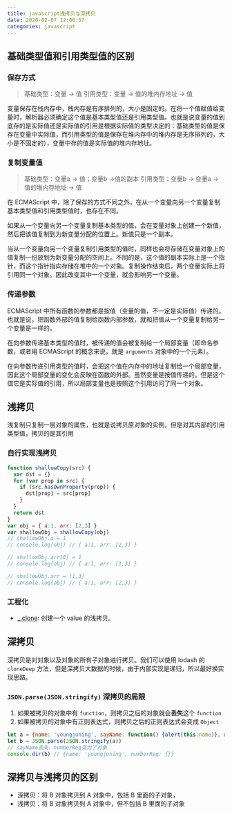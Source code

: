 ```yaml
---
title: javascript浅拷贝与深拷贝
date: 2020-02-07 12:00:57
categories: javascript
---
```


## 基础类型值和引用类型值的区别

### 保存方式

> 基础类型：变量 -> 值
> 引用类型：变量 -> 值的堆内存地址 -> 值

变量保存在栈内存中，栈内存是有序排列的，大小是固定的。在将一个值赋值给变量时，解析器必须确定这个值是基本类型值还是引用类型值。也就是说变量的值到底存的是实际值还是实际值的引用是根据实际值的类型决定的：基础类型的值是保存在变量中实际值，而引用类型的值是保存在堆内存中的堆内存是无序排列的，大小是不固定的），变量中存的值是实际值的堆内存地址。

### 复制变量值

> 基础类型：变量a -> 值；变量b ->值的副本
> 引用类型：变量b -> 变量a -> 值的堆内存地址 -> 值

在 ECMAScript 中，除了保存的方式不同之外，在从一个变量向另一个变量复制基本类型值和引用类型值时，也存在不同。

如果从一个变量向另一个变量复制基本类型的值，会在变量对象上创建一个新值，然后把该值复制到为新变量分配的位置上。新值只是一个副本。

当从一个变量向另一个变量复制引用类型的值时，同样也会将存储在变量对象上的值复制一份放到为新变量分配的空间上。不同的是，这个值的副本实际上是一个指针，而这个指针指向存储在堆中的一个对象。复制操作结束后，两个变量实际上将引用同一个对象。因此改变其中一个变量，就会影响另一个变量。

### 传递参数

ECMAScript 中所有函数的参数都是按值（变量的值，不一定是实际值）传递的。也就是说，把函数外部的值复制给函数内部参数，就和把值从一个变量复制给另一个变量是一样的。

在向参数传递基本类型的值时，被传递的值会被复制给一个局部变量（即命名参数，或者用 ECMAScript 的概念来说，就是 `arguments` 对象中的一个元素）。

在向参数传递引用类型的值时，会把这个值在内存中的地址复制给一个局部变量，因此这个局部变量的变化会反映在函数的外部。虽然变量是按值传递的，但是这个值它是实际值的引用，所以局部变量也是按照这个引用访问了同一个对象。

<!--more-->

## 浅拷贝

浅复制只复制一层对象的属性，也就是说拷贝原对象的实例，但是对其内部的引用类型值，拷贝的是其引用

### 自行实现浅拷贝

```js
function shallowCopy(src) {
  var dst = {}
  for (var prop in src) {
    if (src.hasOwnProperty(prop)) {
      dst[prop] = src[prop]
    }
  }
  return dst
}
var obj = { a:1, arr: [2,3] }
var shallowObj = shallowCopy(obj)
// shallowObj.a = 1
// console.log(obj) // { a:1, arr: [2,3] }

// shallowObj.arr[0] = 1
// console.log(obj) // { a:1, arr: [1,3] }

// shallowObj.arr = [1,3]
// console.log(obj) // { a:1, arr: [2,3] }
```

### 工程化

- [_.clone](https://www.lodashjs.com/docs/latest#_clonevalue): 创建一个 value 的浅拷贝。

## 深拷贝

深拷贝是对对象以及对象的所有子对象进行拷贝。我们可以使用 lodash 的 `cloneDeep` 方法，但是深拷贝大数据的时候，由于内部实现是递归，所以最好换实现思路。

### `JSON.parse(JSON.stringify)` 深拷贝的局限

1. 如果被拷贝的对象中有 `function`，则拷贝之后的对象就会**丢失**这个 `function`
2. 如果被拷贝的对象中有正则表达式，则拷贝之后的正则表达式会变成 `Object`

```js
let a = {name: 'youngjuning', sayName: function() {alert(this.name)}, numberReg: /\d+/}
let b = JSON.parse(JSON.stringify(a))
// sayName丢失，numberReg变为了对象
console.dir(b) // {name: 'youngjuning', numberReg: {}}
```

## 深拷贝与浅拷贝的区别

- 深拷贝：将 B 对象拷贝到 A 对象中，包括 B 里面的子对象，
- 浅拷贝：将 B 对象拷贝到 A 对象中，但不包括 B 里面的子对象
